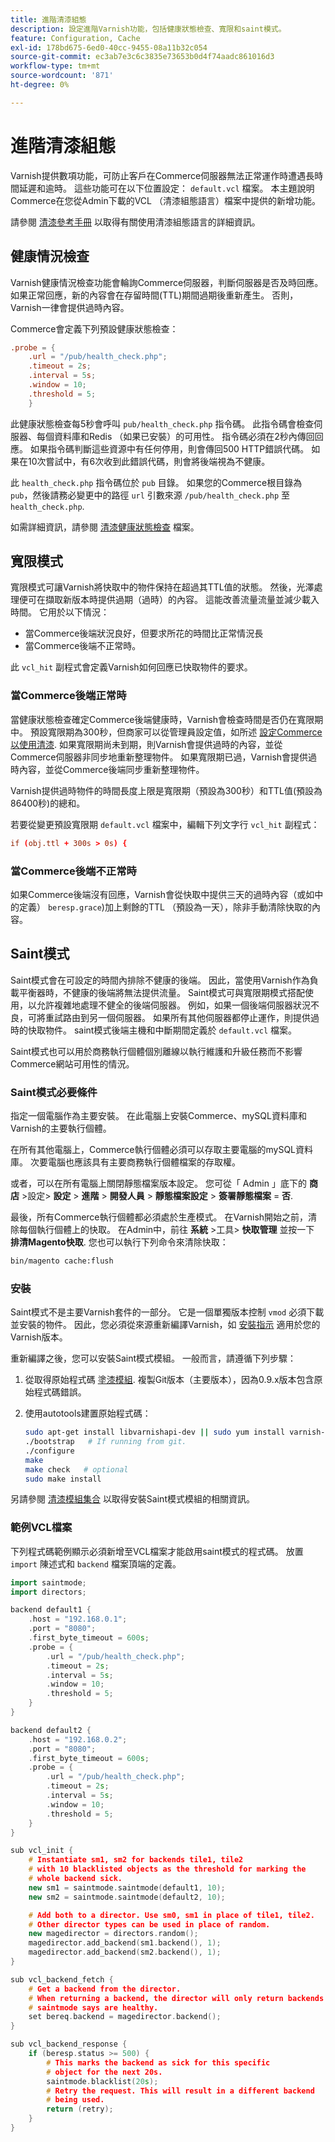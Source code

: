 ```yaml
---
title: 進階清漆組態
description: 設定進階Varnish功能，包括健康狀態檢查、寬限和saint模式。
feature: Configuration, Cache
exl-id: 178bd675-6ed0-40cc-9455-08a11b32c054
source-git-commit: ec3ab7e3c6c3835e73653b0d4f74aadc861016d3
workflow-type: tm+mt
source-wordcount: '871'
ht-degree: 0%

---
```


# 進階清漆組態

Varnish提供數項功能，可防止客戶在Commerce伺服器無法正常運作時遭遇長時間延遲和逾時。 這些功能可在以下位置設定： `default.vcl` 檔案。 本主題說明Commerce在您從Admin下載的VCL （清漆組態語言）檔案中提供的新增功能。

請參閱 [清漆參考手冊](https://varnish-cache.org/docs/index.html) 以取得有關使用清漆組態語言的詳細資訊。

## 健康情況檢查

Varnish健康情況檢查功能會輪詢Commerce伺服器，判斷伺服器是否及時回應。 如果正常回應，新的內容會在存留時間(TTL)期間過期後重新產生。 否則，Varnish一律會提供過時內容。

Commerce會定義下列預設健康狀態檢查：

```conf
.probe = {
    .url = "/pub/health_check.php";
    .timeout = 2s;
    .interval = 5s;
    .window = 10;
    .threshold = 5;
    }
```

此健康狀態檢查每5秒會呼叫 `pub/health_check.php` 指令碼。 此指令碼會檢查伺服器、每個資料庫和Redis （如果已安裝）的可用性。 指令碼必須在2秒內傳回回應。 如果指令碼判斷這些資源中有任何停用，則會傳回500 HTTP錯誤代碼。 如果在10次嘗試中，有6次收到此錯誤代碼，則會將後端視為不健康。

此 `health_check.php` 指令碼位於 `pub` 目錄。 如果您的Commerce根目錄為 `pub`，然後請務必變更中的路徑 `url` 引數來源 `/pub/health_check.php` 至 `health_check.php`.

如需詳細資訊，請參閱 [清漆健康狀態檢查](https://varnish-cache.org/docs/7.4/users-guide/vcl-backends.html#health-checks) 檔案。

## 寬限模式

寬限模式可讓Varnish將快取中的物件保持在超過其TTL值的狀態。 然後，光澤處理便可在擷取新版本時提供過期（過時）的內容。 這能改善流量流量並減少載入時間。 它用於以下情況：

- 當Commerce後端狀況良好，但要求所花的時間比正常情況長
- 當Commerce後端不正常時。

此 `vcl_hit` 副程式會定義Varnish如何回應已快取物件的要求。

### 當Commerce後端正常時

當健康狀態檢查確定Commerce後端健康時，Varnish會檢查時間是否仍在寬限期中。 預設寬限期為300秒，但商家可以從管理員設定值，如所述 [設定Commerce以使用清漆](configure-varnish-commerce.md). 如果寬限期尚未到期，則Varnish會提供過時的內容，並從Commerce伺服器非同步地重新整理物件。 如果寬限期已過，Varnish會提供過時內容，並從Commerce後端同步重新整理物件。

Varnish提供過時物件的時間長度上限是寬限期（預設為300秒）和TTL值(預設為86400秒)的總和。

若要從變更預設寬限期 `default.vcl` 檔案中，編輯下列文字行 `vcl_hit` 副程式：

```conf
if (obj.ttl + 300s > 0s) {
```

### 當Commerce後端不正常時

如果Commerce後端沒有回應，Varnish會從快取中提供三天的過時內容（或如中的定義） `beresp.grace`)加上剩餘的TTL （預設為一天），除非手動清除快取的內容。

## Saint模式

Saint模式會在可設定的時間內排除不健康的後端。 因此，當使用Varnish作為負載平衡器時，不健康的後端將無法提供流量。 Saint模式可與寬限期模式搭配使用，以允許複雜地處理不健全的後端伺服器。 例如，如果一個後端伺服器狀況不良，可將重試路由到另一個伺服器。 如果所有其他伺服器都停止運作，則提供過時的快取物件。 saint模式後端主機和中斷期間定義於 `default.vcl` 檔案。

Saint模式也可以用於商務執行個體個別離線以執行維護和升級任務而不影響Commerce網站可用性的情況。

### Saint模式必要條件

指定一個電腦作為主要安裝。 在此電腦上安裝Commerce、mySQL資料庫和Varnish的主要執行個體。

在所有其他電腦上，Commerce執行個體必須可以存取主要電腦的mySQL資料庫。 次要電腦也應該具有主要商務執行個體檔案的存取權。

或者，可以在所有電腦上關閉靜態檔案版本設定。 您可從「 Admin 」底下的 **商店** >設定> **設定** > **進階** > **開發人員** > **靜態檔案設定** > **簽署靜態檔案** = **否**.

最後，所有Commerce執行個體都必須處於生產模式。 在Varnish開始之前，清除每個執行個體上的快取。 在Admin中，前往 **系統** >工具> **快取管理** 並按一下 **排清Magento快取**. 您也可以執行下列命令來清除快取：

```bash
bin/magento cache:flush
```

### 安裝

Saint模式不是主要Varnish套件的一部分。 它是一個單獨版本控制 `vmod` 必須下載並安裝的物件。 因此，您必須從來源重新編譯Varnish，如 [安裝指示](https://varnish-cache.org/docs/index.html) 適用於您的Varnish版本。

重新編譯之後，您可以安裝Saint模式模組。 一般而言，請遵循下列步驟：

1. 從取得原始程式碼 [塗漆模組](https://github.com/varnish/varnish-modules). 複製Git版本（主要版本），因為0.9.x版本包含原始程式碼錯誤。
1. 使用autotools建置原始程式碼：

   ```bash
   sudo apt-get install libvarnishapi-dev || sudo yum install varnish-libs-devel
   ./bootstrap   # If running from git.
   ./configure
   make
   make check   # optional
   sudo make install
   ```

另請參閱 [清漆模組集合](https://github.com/varnish/varnish-modules) 以取得安裝Saint模式模組的相關資訊。

### 範例VCL檔案

下列程式碼範例顯示必須新增至VCL檔案才能啟用saint模式的程式碼。 放置 `import` 陳述式和 `backend` 檔案頂端的定義。

```cpp
import saintmode;
import directors;

backend default1 {
    .host = "192.168.0.1";
    .port = "8080";
    .first_byte_timeout = 600s;
    .probe = {
        .url = "/pub/health_check.php";
        .timeout = 2s;
        .interval = 5s;
        .window = 10;
        .threshold = 5;
    }
}

backend default2 {
    .host = "192.168.0.2";
    .port = "8080";
    .first_byte_timeout = 600s;
    .probe = {
        .url = "/pub/health_check.php";
        .timeout = 2s;
        .interval = 5s;
        .window = 10;
        .threshold = 5;
    }
}

sub vcl_init {
    # Instantiate sm1, sm2 for backends tile1, tile2
    # with 10 blacklisted objects as the threshold for marking the
    # whole backend sick.
    new sm1 = saintmode.saintmode(default1, 10);
    new sm2 = saintmode.saintmode(default2, 10);

    # Add both to a director. Use sm0, sm1 in place of tile1, tile2.
    # Other director types can be used in place of random.
    new magedirector = directors.random();
    magedirector.add_backend(sm1.backend(), 1);
    magedirector.add_backend(sm2.backend(), 1);
}

sub vcl_backend_fetch {
    # Get a backend from the director.
    # When returning a backend, the director will only return backends
    # saintmode says are healthy.
    set bereq.backend = magedirector.backend();
}

sub vcl_backend_response {
    if (beresp.status >= 500) {
        # This marks the backend as sick for this specific
        # object for the next 20s.
        saintmode.blacklist(20s);
        # Retry the request. This will result in a different backend
        # being used.
        return (retry);
    }
}
```
